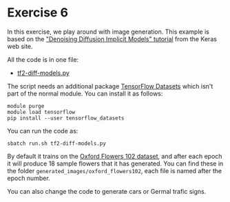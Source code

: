 # Exercise 6

In this exercise, we play around with image generation.  This example
is based on the ["Denoising Diffusion Implicit Models"
tutorial](https://keras.io/examples/generative/ddim/) from the Keras
web site.

All the code is in one file:

- [tf2-diff-models.py](tf2-diff-models.py)

The script needs an additional package [TensorFlow
Datasets](https://www.tensorflow.org/datasets) which isn't part of the
normal module. You can install it as follows:

    module purge
    module load tensorflow
    pip install --user tensorflow_datasets

You can run the code as:

    sbatch run.sh tf2-diff-models.py

By default it trains on the [Oxford Flowers 102
dataset](https://www.tensorflow.org/datasets/catalog/oxford_flowers102),
and after each epoch it will produce 18 sample flowers that it has
generated. You can find these in the folder
`generated_images/oxford_flowers102`, each file is named after the
epoch number.

You can also change the code to generate cars or Germal trafic signs.
